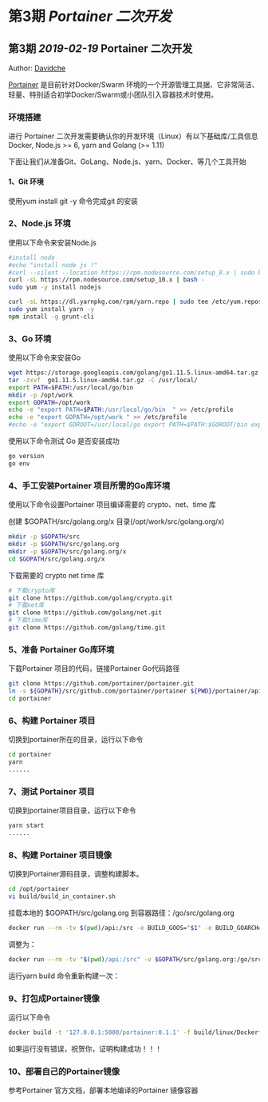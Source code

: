 # 第3期 *Portainer 二次开发*

## 第3期 *2019-02-19* Portainer 二次开发

Author: [Davidche](mail:davidche@outlook.com)

[Portainer](https://portainer.io/) 是目前针对Docker/Swarm  环境的一个开源管理工具据、它非常简洁、轻量、特别适合初学Docker/Swarm或小团队引入容器技术时使用。

### 环境搭建
进行 Portainer 二次开发需要确认你的开发环境（Linux）有以下基础库/工具信息
Docker, Node.js >= 6, yarn and Golang (>= 1.11)
 
下面让我们从准备Git、GoLang、Node.js、yarn、Docker、等几个工具开始

#### 1、Git 环境

使用yum install git -y 命令完成git 的安装

### 2、Node.js 环境

使用以下命令来安装Node.js 

```bash
#install node
#echo "install node js !"
#curl --silent --location https://rpm.nodesource.com/setup_8.x | sudo bash -
curl -sL https://rpm.nodesource.com/setup_10.x | bash -
sudo yum -y install nodejs

curl -sL https://dl.yarnpkg.com/rpm/yarn.repo | sudo tee /etc/yum.repos.d/yarn.repo
sudo yum install yarn -y
npm install -g grunt-cli
```

### 3、Go 环境

使用以下命令来安装Go

```bash
wget https://storage.googleapis.com/golang/go1.11.5.linux-amd64.tar.gz
tar -zxvf  go1.11.5.linux-amd64.tar.gz -C /usr/local/
export PATH=$PATH:/usr/local/go/bin
mkdir -p /opt/work
export GOPATH=/opt/work 
echo -e "export PATH=$PATH:/usr/local/go/bin  " >> /etc/profile
echo -e "export GOPATH=/opt/work " >> /etc/profile
#echo -e "export GOROOT=/usr/local/go export PATH=$PATH:$GOROOT/bin export GOPATH=/usr/local/go" >> /etc/profile
```

使用以下命令测试 Go  是否安装成功

```bash
go version
go env
```

### 4、手工安装Portainer 项目所需的Go库环境

使用以下命令设置Portainer 项目编译需要的 crypto、net、time 库

创建 $GOPATH/src/golang.org/x  目录(/opt/work/src/golang.org/x)

```bash
mkdir -p $GOPATH/src
mkdir -p $GOPATH/src/golang.org
mkdir -p $GOPATH/src/golang.org/x 
cd $GOPATH/src/golang.org/x 
```

下载需要的 crypto net time 库

```bash
# 下载crypto库
git clone https://github.com/golang/crypto.git
# 下载net库
git clone https://github.com/golang/net.git
# 下载time库
git clone https://github.com/golang/time.git
```

### 5、准备 Portainer Go库环境

下载Portainer 项目的代码，链接Portainer Go代码路径

```bash
git clone https://github.com/portainer/portainer.git
ln -s ${GOPATH}/src/github.com/portainer/portainer ${PWD}/portainer/api
cd portainer
```

### 6、构建 Portainer 项目

切换到portainer所在的目录，运行以下命令

```bash
cd portainer
yarn
......

```

### 7、测试 Portainer 项目

切换到portainer项目目录，运行以下命令

```bash
yarn start
......

```

### 8、构建 Portainer 项目镜像

切换到Portainer源码目录，调整构建脚本。

```bash
cd /opt/portainer
vi build/build_in_container.sh
```

挂载本地的 $GOPATH/src/golang.org 到容器路径：/go/src/golang.org

```bash
docker run --rm -tv $(pwd)/api:/src -e BUILD_GOOS="$1" -e BUILD_GOARCH="$2" portainer/golang-builder:cross-platform /src/cmd/portainer
```

调整为：

```bash
docker run --rm -tv "$(pwd)/api:/src" -v $GOPATH/src/golang.org:/go/src/golang.org -e BUILD_GOOS="$1" -e BUILD_GOARCH="$2" portainer/golang-builder:cross-platform /src/cmd/portainer
```

运行yarn build 命令重新构建一次：

### 9、打包成Portainer镜像

运行以下命令

```bash
docker build -t '127.0.0.1:5000/portainer:0.1.1' -f build/linux/Dockerfile .
```

如果运行没有错误，祝贺你，证明构建成功！！！

### 10、部署自己的Portainer镜像

参考Portainer 官方文档，部署本地编译的Portainer 镜像容器
